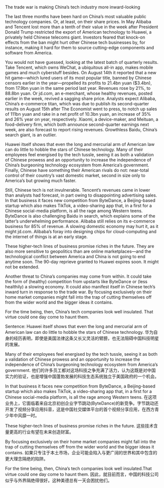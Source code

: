 The trade war is making China’s tech industry more inward-looking

The last three months have been hard on China’s most valuable public technology companies. Or, at least, on their share prices. In May Alibaba and Tencent lost more than a tenth of their value in the week after President Donald Trump restricted the export of American technology to Huawei, a privately held Chinese telecoms giant. Investors feared that knock-on effects from the ban might hurt other Chinese tech businesses by, for instance, making it hard for them to source cutting-edge components and software from America.

You would not have guessed, looking at the latest batch of quarterly results. Take Tencent, which owns WeChat, a ubiquitous all-in app, makes mobile games and much cyberstuff besides. On August 14th it reported that a new hit game—which lured users of its most popular title, banned by Chinese censors earlier in the year—propelled its profits to 21.4bn yuan ($3.4bn), from 17.9bn yuan in the same period last year. Revenues rose by 21%, to 88.8bn yuan. Or jd.com, an e-merchant, whose healthy revenues, posted earlier in the week, revived a sagging share price. Analysts expect Alibaba, China’s e-commerce titan, which was due to publish its second-quarter results on August 15th after The Economist went to press, to notch up sales of 111bn yuan and rake in a net profit of 10.3bn yuan, an increase of 35% and 26% year on year, respectively. Xiaomi, a device-maker, and Meituan, a food-delivery firm, which both announce second-quarter earnings next week, are also forecast to report rising revenues. Growthless Baidu, China’s search giant, is an outlier.

Huawei itself shows that even the long and mercurial arm of American law can do little to hobble the stars of Chinese technology. Many of their employees feel energised by the tech tussle, seeing it as both a validation of Chinese prowess and an opportunity to increase the independence of China’s burgeoning technology ecosystem from America’s government. Finally, Chinese have something their American rivals do not: near-total control of their country’s vast domestic market, second in size only to America’s but growing much faster.

Still, Chinese tech is not invulnerable. Tencent’s revenues came in lower than analysts had forecast, in part owing to disappointing advertising sales. In that business it faces new competition from ByteDance, a Beijing-based startup which also makes TikTok, a video-sharing app that, in a first for a Chinese social-media platform, is all the rage among Western teens. ByteDance is also challenging Baidu in search, which explains some of the latter’s underwhelming performance. Alibaba still relies on its e-commerce business for 85% of revenue. A slowing domestic economy may hurt it, as it might jd.com. Alibaba’s foray into designing chips for cloud-computing and the internet of things is at an early stage.

These higher-tech lines of business promise riches in the future. They are also more sensitive to geopolitics than are online marketplaces—and the technological conflict between America and China is not going to end anytime soon. The 90-day reprieve granted to Huawei expires soon. It might not be extended.

Another threat to China’s companies may come from within. It could take the form of (healthy) competition from upstarts like ByteDance or (less healthily) a slowing economy. It could also manifest itself in Chinese tech’s inward turn in response to the trade war. By focusing exclusively on their home market companies might fall into the trap of cutting themselves off from the wider world and the bigger ideas it contains.

For the time being, then, China’s tech companies look well insulated. That virtue could one day come to haunt them.

Sentence:
Huawei itself shows that even the long and mercurial arm of American law can do little to hobble the stars of Chinese technology.
华为自身的经历表明，即使是美国法律这条又长又灵活的臂膀，也无法阻碍中国科技明星的发展。

Many of their employees feel energised by the tech tussle, seeing it as both a validation of Chinese prowess and an opportunity to increase the independence of China’s burgeoning technology ecosystem from America’s government.
他们的许多员工都对这场科技之争充满了活力，认为这既是对中国实力的验证，也是增强中国蓬勃发展的科技生态系统独立于美国政府的一个机会。

In that business it faces new competition from ByteDance, a Beijing-based startup which also makes TikTok, a video-sharing app that, in a first for a Chinese social-media platform, is all the rage among Western teens.
在这项业务上，它面临着来自北京初创企业字节跳动(ByteDance)的新竞争。字节跳动还开发了视频分享应用抖音，这是中国社交媒体平台的首个视频分享应用，在西方青少年中风靡一时。

These higher-tech lines of business promise riches in the future.
这些技术含量更高的行业有望在未来创造财富。

By focusing exclusively on their home market companies might fall into the trap of cutting themselves off from the wider world and the bigger ideas it contains.
如果只专注于本土市场，企业可能会陷入与更广阔的世界和其中包含的更大理念隔绝的陷阱。

For the time being, then, China’s tech companies look well insulated.That virtue could one day come to haunt them.
因此，就目前而言，中国的科技公司似乎与外界隔绝得很好。这种美德总有一天会困扰他们。